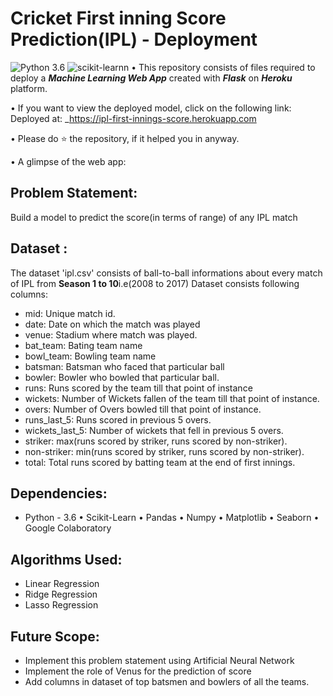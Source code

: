 # Cricket First inning Score Prediction(IPL) - Deployment 
![Python 3.6](https://img.shields.io/badge/Python-3.6-brightgreen.svg) ![scikit-learnn](https://img.shields.io/badge/Library-Scikit_Learn-orange.svg)
• This repository consists of files required to deploy a ___Machine Learning Web App___ created with ___Flask___ on ___Heroku___ platform.

• If you want to view the deployed model, click on the following link:<br />
Deployed at: _https://ipl-first-innings-score.herokuapp.com

• Please do ⭐ the repository, if it helped you in anyway.

• A glimpse of the web app:

 
 ## Problem Statement:
 Build a model to predict the score(in terms of range) of any IPL match
 
 ## Dataset :
 The dataset 'ipl.csv' consists of ball-to-ball informations about every match of IPL from  **Season 1 to 10**i.e(2008 to 2017)
Dataset consists following columns:
- mid: Unique match id.
- date: Date on which the match was played
- venue: Stadium where match was played.
- bat_team: Bating team name
- bowl_team: Bowling team name
- batsman: Batsman who faced that particular ball
- bowler: Bowler who bowled that particular ball.
- runs: Runs scored by the team till that point of instance
- wickets: Number of Wickets fallen of the team till that point of instance.
- overs: Number of Overs bowled till that point of instance.
- runs_last_5: Runs scored in previous 5 overs.
- wickets_last_5: Number of wickets that fell in previous 5 overs.
- striker: max(runs scored by striker, runs scored by non-striker).
- non-striker: min(runs scored by striker, runs scored by non-striker).
- total: Total runs scored by batting team at the end of first innings.
## Dependencies:
- Python - 3.6
• Scikit-Learn
• Pandas
• Numpy
• Matplotlib
• Seaborn
• Google Colaboratory

## Algorithms Used:
- Linear Regression
- Ridge Regression
- Lasso Regression

## Future Scope:
- Implement this problem statement using Artificial Neural Network
- Implement the role of Venus for the prediction of score
- Add columns in dataset of top batsmen and bowlers of all the teams.
